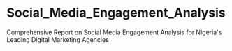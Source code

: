 # Social_Media_Engagement_Analysis
Comprehensive Report on Social Media Engagement Analysis for Nigeria's Leading Digital Marketing Agencies
